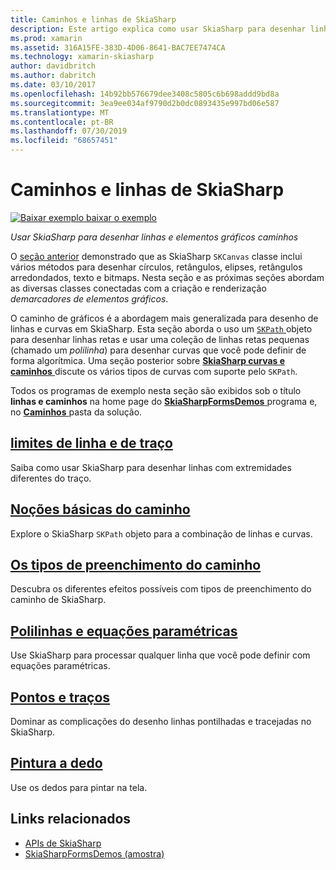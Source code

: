 ```yaml
---
title: Caminhos e linhas de SkiaSharp
description: Este artigo explica como usar SkiaSharp para desenhar linhas e demarcadores de elementos gráficos em aplicativos xamarin. Forms e demonstra isso com o código de exemplo.
ms.prod: xamarin
ms.assetid: 316A15FE-383D-4D06-8641-BAC7EE7474CA
ms.technology: xamarin-skiasharp
author: davidbritch
ms.author: dabritch
ms.date: 03/10/2017
ms.openlocfilehash: 14b92bb576679dee3408c5805c6b698addd9bd8a
ms.sourcegitcommit: 3ea9ee034af9790d2b0dc0893435e997bd06e587
ms.translationtype: MT
ms.contentlocale: pt-BR
ms.lasthandoff: 07/30/2019
ms.locfileid: "68657451"
---
```

# <a name="skiasharp-lines-and-paths"></a>Caminhos e linhas de SkiaSharp

[![Baixar exemplo](~/media/shared/download.png) baixar o exemplo](https://docs.microsoft.com/samples/xamarin/xamarin-forms-samples/skiasharpforms-demos)

_Usar SkiaSharp para desenhar linhas e elementos gráficos caminhos_

O [seção anterior](~/xamarin-forms/user-interface/graphics/skiasharp/basics/index.md) demonstrado que as SkiaSharp `SKCanvas` classe inclui vários métodos para desenhar círculos, retângulos, elipses, retângulos arredondados, texto e bitmaps. Nesta seção e as próximas seções abordam as diversas classes conectadas com a criação e renderização *demarcadores de elementos gráficos*.

O caminho de gráficos é a abordagem mais generalizada para desenho de linhas e curvas em SkiaSharp. Esta seção aborda o uso um [ `SKPath` ](xref:SkiaSharp.SKPath) objeto para desenhar linhas retas e usar uma coleção de linhas retas pequenas (chamado um *polilinha*) para desenhar curvas que você pode definir de forma algorítmica. Uma seção posterior sobre [ **SkiaSharp curvas e caminhos** ](../curves/index.md) discute os vários tipos de curvas com suporte pelo `SKPath`.

Todos os programas de exemplo nesta seção são exibidos sob o título **linhas e caminhos** na home page do [ **SkiaSharpFormsDemos** ](https://docs.microsoft.com/samples/xamarin/xamarin-forms-samples/skiasharpforms-demos) programa e, no [ **Caminhos** ](https://github.com/xamarin/xamarin-forms-samples/tree/master/SkiaSharpForms/Demos/Demos/SkiaSharpFormsDemos/Paths) pasta da solução.

## <a name="lines-and-stroke-capslinesmd"></a>[limites de linha e de traço](lines.md)

Saiba como usar SkiaSharp para desenhar linhas com extremidades diferentes do traço.

## <a name="path-basicspathsmd"></a>[Noções básicas do caminho](paths.md)

Explore o SkiaSharp `SKPath` objeto para a combinação de linhas e curvas.

## <a name="the-path-fill-typesfill-typesmd"></a>[Os tipos de preenchimento do caminho](fill-types.md)

Descubra os diferentes efeitos possíveis com tipos de preenchimento do caminho de SkiaSharp.

## <a name="polylines-and-parametric-equationspolylinesmd"></a>[Polilinhas e equações paramétricas](polylines.md)

Use SkiaSharp para processar qualquer linha que você pode definir com equações paramétricas.

## <a name="dots-and-dashesdotsmd"></a>[Pontos e traços](dots.md)

Dominar as complicações do desenho linhas pontilhadas e tracejadas no SkiaSharp.

## <a name="finger-paintingfinger-paintmd"></a>[Pintura a dedo](finger-paint.md)

Use os dedos para pintar na tela.


## <a name="related-links"></a>Links relacionados

- [APIs de SkiaSharp](https://docs.microsoft.com/dotnet/api/skiasharp)
- [SkiaSharpFormsDemos (amostra)](https://docs.microsoft.com/samples/xamarin/xamarin-forms-samples/skiasharpforms-demos)
